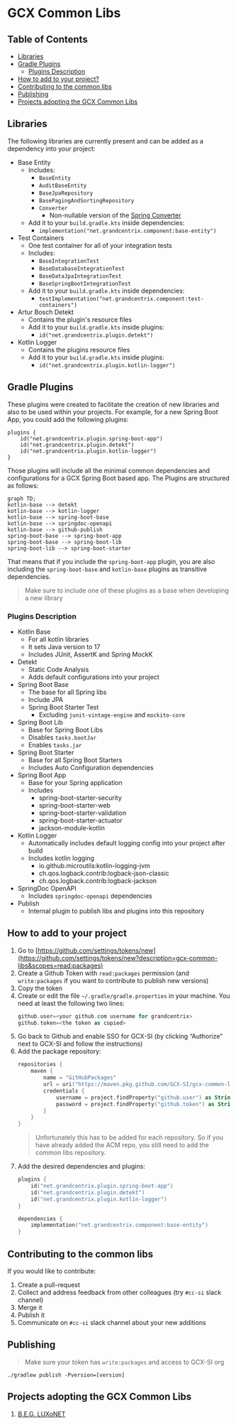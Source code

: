 # GCX Common Libs

## Table of Contents
- [Libraries](#libraries)
- [Gradle Plugins](#gradle-plugins)
  - [Plugins Description](#plugins-description)
- [How to add to your project?](#how-to-add-to-your-project)
- [Contributing to the common libs](#contributing-to-the-common-libs)
- [Publishing](#publishing)
- [Projects adopting the GCX Common Libs](#projects-adopting-the-gcx-common-libs)

## Libraries
The following libraries are currently present and can be added as a dependency into your project:

- Base Entity
   - Includes:
     - `BaseEntity`
     - `AuditBaseEntity`
     - `BaseJpaRepository`
     - `BasePagingAndSortingRepository`
     - `Converter` 
       - Non-nullable version of the [Spring Converter](https://docs.spring.io/spring-framework/docs/current/javadoc-api/org/springframework/core/convert/converter/Converter.html#convert-S-)
   - Add it to your `build.gradle.kts` inside dependencies:
     - `implementation("net.grandcentrix.component:base-entity")`
- Test Containers
  - One test container for all of your integration tests
  - Includes: 
    - `BaseIntegrationTest`
    - `BaseDatabaseIntegrationTest`
    - `BaseDataJpaIntegrationTest`
    - `BaseSpringBootIntegrationTest`
  - Add it to your `build.gradle.kts` inside dependencies:
    - `testImplementation("net.grandcentrix.component:test-containers")`
- Artur Bosch Detekt
   - Contains the plugin's resource files
   - Add it to your `build.gradle.kts` inside plugins:
     - `id("net.grandcentrix.plugin.detekt")`
- Kotlin Logger
   - Contains the plugins resource files
   - Add it to your `build.gradle.kts` inside plugins:
       - `id("net.grandcentrix.plugin.kotlin-logger")`

## Gradle Plugins
These plugins were created to facilitate the creation of new libraries and also to be used within your projects.
For example, for a new Spring Boot App, you could add the following plugins:
```
plugins {
    id("net.grandcentrix.plugin.spring-boot-app")
    id("net.grandcentrix.plugin.detekt")
    id("net.grandcentrix.plugin.kotlin-logger")
}
```
Those plugins will include all the minimal common dependencies and configurations for a GCX Spring Boot based app. 
The Plugins are structured as follows:
```mermaid
graph TD;
kotlin-base --> detekt
kotlin-base --> kotlin-logger
kotlin-base --> spring-boot-base
kotlin-base --> springdoc-openapi
kotlin-base --> github-publish
spring-boot-base --> spring-boot-app
spring-boot-base --> spring-boot-lib
spring-boot-lib --> spring-boot-starter
```
That means that if you include the `spring-boot-app` plugin, you are also including the `spring-boot-base` and `kotlin-base` plugins as transitive dependencies.

> Make sure to include one of these plugins as a base when developing a new library

### Plugins Description
- Kotlin Base
   - For all kotlin libraries
   - It sets Java version to 17
   - Includes JUnit, AssertK and Spring MockK
- Detekt
   - Static Code Analysis
   - Adds default configurations into your project
- Spring Boot Base
   - The base for all Spring libs
   - Include JPA
   - Spring Boot Starter Test
     - Excluding `junit-vintage-engine` and `mockito-core`
- Spring Boot Lib
   - Base for Spring Boot Libs
   - Disables `tasks.bootJar`
   - Enables `tasks.jar`
- Spring Boot Starter
   - Base for all Spring Boot Starters
   - Includes Auto Configuration dependencies
- Spring Boot App
   - Base for your Spring application
   - Includes 
     - spring-boot-starter-security
     - spring-boot-starter-web
     - spring-boot-starter-validation
     - spring-boot-starter-actuator
     - jackson-module-kotlin
- Kotlin Logger
   - Automatically includes default logging config into your project after build
   - Includes kotlin logging
     - io.github.microutils:kotlin-logging-jvm
     - ch.qos.logback.contrib:logback-json-classic
     - ch.qos.logback.contrib:logback-jackson
- SpringDoc OpenAPI
   - Includes `springdoc-openapi` dependencies
- Publish
    - Internal plugin to publish libs and plugins into this repository

## How to add to your project

1. Go to [https://github.com/settings/tokens/new](https://github.com/settings/tokens/new?description=gcx-common-libs&scopes=read:packages)
2. Create a Github Token with `read:packages` permission (and `write:packages` if you want to contribute to publish new versions)
3. Copy the token
4. Create or edit the file `~/.gradle/gradle.properties` in your machine. You need at least the following two lines:
    ```kotlin
    github.user=<your github.com username for grandcentrix>
    github.token=<the token as copied>
    ```
5. Go back to Github and enable SSO for GCX-SI (by clicking “Authorize” next to GCX-SI and follow the instructions)
6. Add the package repository:
    ```kotlin
    repositories {
        maven {
            name = "GitHubPackages"
            url = uri("https://maven.pkg.github.com/GCX-SI/gcx-common-libs")
            credentials {
                username = project.findProperty("github.user") as String? ?: System.getenv("GITHUB_USER")
                password = project.findProperty("github.token") as String? ?: System.getenv("GITHUB_TOKEN")
            }
        }
    }
    ```
   > Unfortunately this has to be added for each repository. So if you have already added the ACM repo, you still need to add the common libs repository. 
7. Add the desired dependencies and plugins:
    ```kotlin
    plugins {
        id("net.grandcentrix.plugin.spring-boot-app")
        id("net.grandcentrix.plugin.detekt")
        id("net.grandcentrix.plugin.kotlin-logger")
    }
   
    dependencies {
        implementation("net.grandcentrix.component:base-entity")
    }
    ```

## Contributing to the common libs
If you would like to contribute:

1. Create a pull-request
2. Collect and address feedback from other colleagues (try `#cc-si` slack channel)
3. Merge it
4. Publish it
5. Communicate on `#cc-si` slack channel about your new additions

## Publishing

> Make sure your token has `write:packages` and access to GCX-SI org

`./gradlew publish -Pversion=[version]` 

## Projects adopting the GCX Common Libs
1. [B.E.G. LUXoNET](https://github.com/GCX-SI/beg-luxonet-mono/tree/main/backend)
